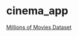 # cinema_app

[Millions of Movies Dataset](https://www.kaggle.com/datasets/akshaypawar7/millions-of-movies)
